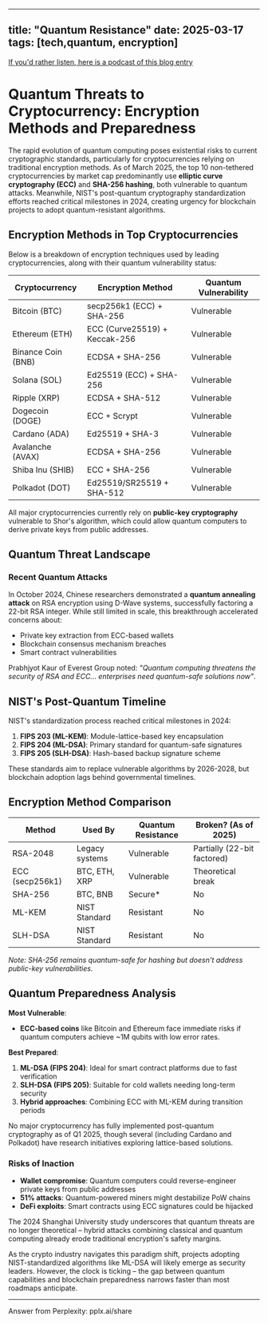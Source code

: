 
---
title: "Quantum Resistance"
date: 2025-03-17
tags: [tech,quantum, encryption]
---

<head>
<link rel="alternate" type="application/atom+xml" title="{{ site.title }}" href="/feed.xml">
</head>

[If you'd rather listen, here is a podcast of this blog entry](https://lewisbakkero.github.io/tibidabo/audios/Quantum-Resistance.mp3)

# Quantum Threats to Cryptocurrency: Encryption Methods and Preparedness

The rapid evolution of quantum computing poses existential risks to current cryptographic standards, particularly for cryptocurrencies relying on traditional encryption methods. As of March 2025, the top 10 non-tethered cryptocurrencies by market cap predominantly use **elliptic curve cryptography (ECC)** and **SHA-256 hashing**, both vulnerable to quantum attacks. Meanwhile, NIST's post-quantum cryptography standardization efforts reached critical milestones in 2024, creating urgency for blockchain projects to adopt quantum-resistant algorithms.

## Encryption Methods in Top Cryptocurrencies

Below is a breakdown of encryption techniques used by leading cryptocurrencies, along with their quantum vulnerability status:

| Cryptocurrency | Encryption Method | Quantum Vulnerability |
|----------------|-------------------|-----------------------|
| Bitcoin (BTC)  | secp256k1 (ECC) + SHA-256 | Vulnerable |
| Ethereum (ETH) | ECC (Curve25519) + Keccak-256 | Vulnerable |
| Binance Coin (BNB) | ECDSA + SHA-256 | Vulnerable |
| Solana (SOL)   | Ed25519 (ECC) + SHA-256 | Vulnerable |
| Ripple (XRP)   | ECDSA + SHA-512 | Vulnerable |
| Dogecoin (DOGE) | ECC + Scrypt | Vulnerable |
| Cardano (ADA)  | Ed25519 + SHA-3 | Vulnerable |
| Avalanche (AVAX)| ECDSA + SHA-256 | Vulnerable |
| Shiba Inu (SHIB)| ECC + SHA-256 | Vulnerable |
| Polkadot (DOT)  | Ed25519/SR25519 + SHA-512 | Vulnerable |

All major cryptocurrencies currently rely on **public-key cryptography** vulnerable to Shor's algorithm, which could allow quantum computers to derive private keys from public addresses.

## Quantum Threat Landscape

### Recent Quantum Attacks
In October 2024, Chinese researchers demonstrated a **quantum annealing attack** on RSA encryption using D-Wave systems, successfully factoring a 22-bit RSA integer. While still limited in scale, this breakthrough accelerated concerns about:
- Private key extraction from ECC-based wallets
- Blockchain consensus mechanism breaches
- Smart contract vulnerabilities

Prabhjyot Kaur of Everest Group noted: *"Quantum computing threatens the security of RSA and ECC... enterprises need quantum-safe solutions now"*.

## NIST's Post-Quantum Timeline

NIST's standardization process reached critical milestones in 2024:

1. **FIPS 203 (ML-KEM)**: Module-lattice-based key encapsulation  
2. **FIPS 204 (ML-DSA)**: Primary standard for quantum-safe signatures  
3. **FIPS 205 (SLH-DSA)**: Hash-based backup signature scheme

These standards aim to replace vulnerable algorithms by 2026-2028, but blockchain adoption lags behind governmental timelines.

## Encryption Method Comparison

| Method          | Used By         | Quantum Resistance | Broken? (As of 2025) |
|-----------------|-----------------|--------------------|-----------------------|
| RSA-2048        | Legacy systems  | Vulnerable         | Partially (22-bit factored) |
| ECC (secp256k1) | BTC, ETH, XRP   | Vulnerable         | Theoretical break       |
| SHA-256         | BTC, BNB        | Secure*            | No                    |
| ML-KEM          | NIST Standard   | Resistant          | No                    |
| SLH-DSA         | NIST Standard   | Resistant          | No                    |

*Note: SHA-256 remains quantum-safe for hashing but doesn't address public-key vulnerabilities.*

## Quantum Preparedness Analysis

**Most Vulnerable**:  
- **ECC-based coins** like Bitcoin and Ethereum face immediate risks if quantum computers achieve ~1M qubits with low error rates.

**Best Prepared**:  
1. **ML-DSA (FIPS 204)**: Ideal for smart contract platforms due to fast verification  
2. **SLH-DSA (FIPS 205)**: Suitable for cold wallets needing long-term security  
3. **Hybrid approaches**: Combining ECC with ML-KEM during transition periods  

No major cryptocurrency has fully implemented post-quantum cryptography as of Q1 2025, though several (including Cardano and Polkadot) have research initiatives exploring lattice-based solutions.

### Risks of Inaction
- **Wallet compromise**: Quantum computers could reverse-engineer private keys from public addresses  
- **51% attacks**: Quantum-powered miners might destabilize PoW chains  
- **DeFi exploits**: Smart contracts using ECC signatures could be hijacked  

The 2024 Shanghai University study underscores that quantum threats are no longer theoretical – hybrid attacks combining classical and quantum computing already erode traditional encryption's safety margins.

As the crypto industry navigates this paradigm shift, projects adopting NIST-standardized algorithms like ML-DSA will likely emerge as security leaders. However, the clock is ticking – the gap between quantum capabilities and blockchain preparedness narrows faster than most roadmaps anticipate.

---
Answer from Perplexity: pplx.ai/share